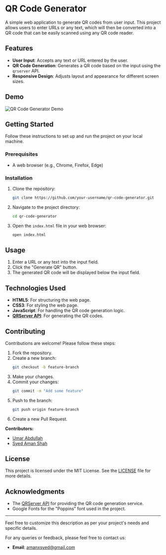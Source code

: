 # QR Code Generator

A simple web application to generate QR codes from user input. This project allows users to enter URLs or any text, which will then be converted into a QR code that can be easily scanned using any QR code reader.

## Features

- **User Input**: Accepts any text or URL entered by the user.
- **QR Code Generation**: Generates a QR code based on the input using the `qrserver` API.
- **Responsive Design**: Adjusts layout and appearance for different screen sizes.

## Demo

![QR Code Generator Demo](path_to_demo_image.gif)

## Getting Started

Follow these instructions to set up and run the project on your local machine.

### Prerequisites

- A web browser (e.g., Chrome, Firefox, Edge)

### Installation

1. Clone the repository:
    ```sh
    git clone https://github.com/your-username/qr-code-generator.git
    ```

2. Navigate to the project directory:
    ```sh
    cd qr-code-generator
    ```

3. Open the `index.html` file in your web browser:
    ```sh
    open index.html
    ```

## Usage

1. Enter a URL or any text into the input field.
2. Click the "Generate QR" button.
3. The generated QR code will be displayed below the input field.

## Technologies Used

- **HTML5**: For structuring the web page.
- **CSS3**: For styling the web page.
- **JavaScript**: For handling the QR code generation logic.
- **[QRServer API](https://goqr.me/api/)**: For generating the QR codes.

## Contributing

Contributions are welcome! Please follow these steps:

1. Fork the repository.
2. Create a new branch:
    ```sh
    git checkout -b feature-branch
    ```
3. Make your changes.
4. Commit your changes:
    ```sh
    git commit -m "Add some feature"
    ```
5. Push to the branch:
    ```sh
    git push origin feature-branch
    ```
6. Create a new Pull Request.

**Contributors:**
- [Umar Abdullah](<https://github.com/umarabdullah-991>)
- [Syed Aman Shah](<https://github.com/amanxsyed>)

## License

This project is licensed under the MIT License. See the [LICENSE](LICENSE) file for more details.

## Acknowledgments

- The [QRServer API](https://goqr.me/api/) for providing the QR code generation service.
- Google Fonts for the "Poppins" font used in the project.

---

Feel free to customize this description as per your project's needs and specific details.

For any queries or feedback, please feel free to contact us:

- **Email**: [amanxsyed@gmail.com](mailto:amanxsyed@gmail.com)
